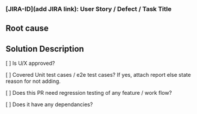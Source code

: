 ### [JIRA-ID](add JIRA link): User Story / Defect / Task Title
<!--For e.g [ODC-100](https://jira.coreos.com/browse/ODC-100): Title of user story / defect / task -->

## Root cause
<!--Briefly describe the root cause & analysis of the problem-->

## Solution Description
<!--Describe your code changes in detail and explain the solution-->

[ ] Is U/X approved?
<!-- If designer review required, add screenshots/gifs and tag @openshift/team-devconsole-ux -->

[ ] Covered Unit test cases / e2e test cases? If yes, attach report else state reason for not adding.
<!-- Were unit tests or E2E test recorded for this change, or was only manual testing applicable -->

[ ] Does this PR need regression testing of any feature / work flow?
<!-- If the changes have bigger impact on any feature / work flow, do mention scope for regression testing -->

[ ] Does it have any dependancies?
<!-- Mention dependancies like PR, Defect, Prerequisite setup, application, operators, etc -->
